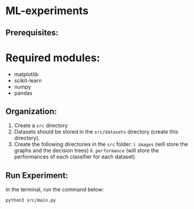 # ML-experiments

## Prerequisites:
# Required modules:
- matplotlib
- scikit-learn
- numpy
- pandas

## Organization:

1. Create a `src` directory
2. Datasets should be stored in the `src/datasets` directory (create this directory).
3. Create the following directories in the `src` folder:
    i. `images` (will store the graphs and the decision trees)
    ii. `performance` (will store the performances of each classifier for each dataset)

## Run Experiment:

In the terminal, run the command below:
```bash
python3 src/main.py


